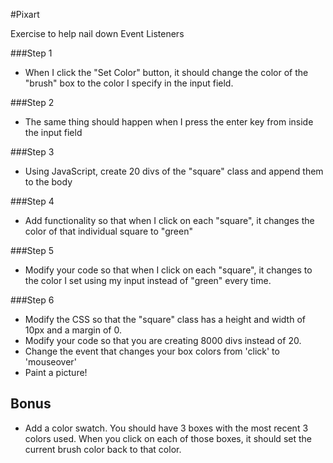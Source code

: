 #Pixart

Exercise to help nail down Event Listeners

###Step 1

* When I click the "Set Color" button, it should change the color of the "brush" box to the color I specify in the input field.

###Step 2

* The same thing should happen when I press the enter key from inside the input field

###Step 3

* Using JavaScript, create 20 divs of the "square" class and append them to the body

###Step 4

* Add functionality so that when I click on each "square", it changes the color of that individual square to "green"

###Step 5

* Modify your code so that when I click on each "square", it changes to the color I set using my input instead of "green" every time.

###Step 6

* Modify the CSS so that the "square" class has a height and width of 10px and a margin of 0.
* Modify your code so that you are creating 8000 divs instead of 20.
* Change the event that changes your box colors from 'click' to 'mouseover'
* Paint a picture!

## Bonus

* Add a color swatch. You should have 3 boxes with the most recent 3 colors used. When you click on each of those boxes, it should set the current brush color back to that color.